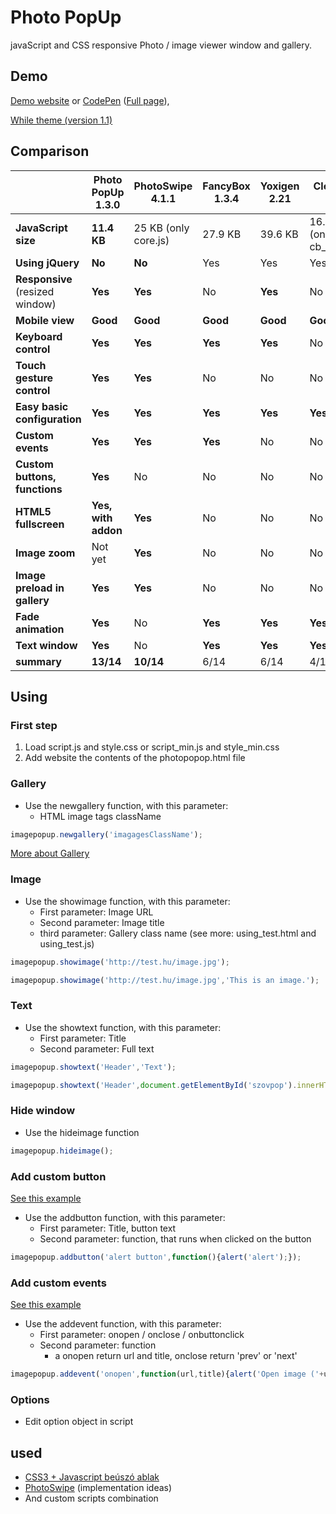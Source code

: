 # Photo PopUp
javaScript and CSS responsive Photo / image viewer window and gallery.

## Demo
[Demo website](http://vmtech.into.hu/projekt/photopopup/) or [CodePen](http://codepen.io/vmarci21/pen/adybEo) ([Full page](http://codepen.io/vmarci21/full/adybEo/)), 

[While theme (version 1.1)](https://jsfiddle.net/xyxuxbpm/73/show/)



## Comparison

|               | Photo PopUp 1.3.0 | PhotoSwipe 4.1.1 | FancyBox 1.3.4 | Yoxigen 2.21 | Clearbox 3.7 |
| ------------- | ------------- | ------------- | ------------- | ------------- | ------------- |
| **JavaScript size** | **11.4 KB**  | 25 KB (only core.js)  | 27.9 KB  |  39.6 KB | 16.1 KB (only cb_core.js) |
| **Using jQuery** | **No**  | **No**  | Yes  | Yes | Yes |
| **Responsive** (resized window) | **Yes**  | **Yes**  | No  | **Yes** | No |
| **Mobile view** | **Good**  | **Good**  | **Good**  | **Good** | **Good** |
| **Keyboard control** | **Yes**  | **Yes**  | **Yes**  | **Yes** | No |
| **Touch gesture control** | **Yes**  | **Yes**  | No  | No | No |
| **Easy basic configuration** | **Yes**  | **Yes**  | **Yes**  | **Yes** | **Yes** |
| **Custom events** | **Yes**  | **Yes**  | **Yes**  | No | No |
| **Custom buttons, functions** | **Yes**  | No  | No  | No | No |
| **HTML5 fullscreen** | **Yes, with addon**   | **Yes**  | No  | No | No |
| **Image zoom** | Not yet  | **Yes**  | No  | No | No |
| **Image preload in gallery** | **Yes**  | **Yes**  | No | No | No |
| **Fade animation** | **Yes**  | No  | **Yes** | **Yes** | **Yes** |
| **Text window** | **Yes**  | No  | **Yes** | **Yes** | **Yes** |
| **summary** | **13/14**  | **10/14**  | 6/14 | 6/14 | 4/14 |




## Using
### First step
1. Load script.js and style.css or script_min.js and style_min.css
2. Add website the contents of the photopopop.html file

### Gallery
* Use the newgallery function, with this parameter:
  * HTML image tags className
```javascript
imagepopup.newgallery('imagagesClassName');
```
[More about Gallery](https://github.com/vmarci21/PhotoPopUp/wiki/Image-gallery) 

### Image

* Use the showimage function, with this parameter:
  * First parameter: Image URL
  * Second parameter: Image title
  * third parameter: Gallery class name (see more: using_test.html and using_test.js)

```javascript
imagepopup.showimage('http://test.hu/image.jpg');
```

```javascript
imagepopup.showimage('http://test.hu/image.jpg','This is an image.');
```

### Text
* Use the showtext function, with this parameter:
  * First parameter: Title
  * Second parameter: Full text

```javascript
imagepopup.showtext('Header','Text');
```

```javascript
imagepopup.showtext('Header',document.getElementById('szovpop').innerHTML);
```

### Hide window
* Use the hideimage function

```javascript
imagepopup.hideimage();
```

### Add custom button
[See this example](https://jsfiddle.net/xyxuxbpm/91/)
* Use the addbutton function, with this parameter:
  * First parameter: Title, button text
  * Second parameter: function, that runs when clicked on the button

```javascript
imagepopup.addbutton('alert button',function(){alert('alert');});
```

### Add custom events
[See this example](https://jsfiddle.net/xyxuxbpm/92/)
* Use the addevent function, with this parameter:
  * First parameter: onopen / onclose / onbuttonclick
  * Second parameter: function
    * a onopen return url and title, onclose return 'prev' or 'next'

```javascript
imagepopup.addevent('onopen',function(url,title){alert('Open image ('+url+')');});
```

### Options
* Edit option object in script




## used
* [CSS3 + Javascript beúszó ablak](http://kovjonas.into.hu/cssablak.html)
* [PhotoSwipe](https://github.com/dimsemenov/photoswipe) (implementation ideas)
* And custom scripts combination
